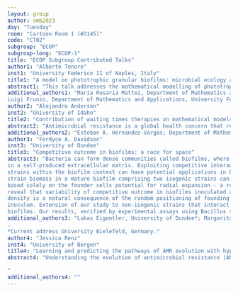 ```yaml
---
layout: group
author: smb2023
day: "Tuesday"
room: "Cartoon Room 1 (#3145)"
code: "CT02"
subgroup: "ECOP"
subgroup-long: "ECOP-1"
title: "ECOP Subgroup Contributed Talks"
author1: "Alberto Tenore"
inst1: "University Federico II of Naples, Italy"
title1: "A model on phototrophic granular biofilms: microbial ecology and reactor performance"
abstract1: "This talk addresses the mathematical modelling of phototrophic granular biofilms, spherical, dense aggregates constituted by a relevant phototrophic component and developed in presence of light. These biofilm granules are typically cultivated within bioreactors, and represent an innovative technology in the field of wastewater treatment. Specifically, the presented model describes both the growth of phototrophic granules and the related wastewater treatment process occurring in the bioreactor. The biofilm granule has been modelled as a free boundary domain with radial symmetry, which evolves over time as a result of microbial growth, attachment and detachment processes. Hyperbolic and parabolic partial differential equations (PDEs) have been considered to model at mesoscale the transport and growth of sessile biomass and the diffusion and conversion of soluble substrates. The macroscale behaviour of the system has been modelled through first order impulsive ordinary differential equations (IDEs), which reproduce a sequencing batch reactor (SBR) configuration. Phototrophic biomass has been considered for the first time in granular biofilms, and cyanobacteria and microalgae have been accounted separately, to model their different growth and granulation abilities. To describe the key role of cyanobacteria in the photogranulation process, the attachment velocity of all suspended microbial species has been modelled as a function of the cyanobacteria concentration in suspended form. The model takes into account the main biological processes involved in photogranules-based systems: metabolic activity of cyanobacteria, microalgae, heterotrophic and nitrifying bacteria, microbial decay, EPS secrection, symbiotic and competitive interactions between different species, light-dark cycle, light attenuation across the granule and photoinhibion phenomena. The model has been integrated numerically, and the results show its consistency in describing the photogranules evolution and ecology, and highlight the advantages of the photogranules-based technology, analyzing the effects of the influent wastewater composition and light conditions on the process."
additional_authors1: "Maria Rosaria Mattei, Department of Mathematics and Applications, University Federico II of Naples, Italy; 
Luigi Frunzo, Department of Mathematics and Applications, University Federico II of Naples, Italy."
author2: "Alejandro Anderson"
inst2: "University of Idaho"
title2: "Contribution of waiting times therapies on mathematical models to tackle antimicrobial-drug resistance"
abstract2: "Antimicrobial resistance is a global health concern that requires all possible means of control it. To avoid the onset of multidrug-resistant strains each drug is subject to a maximum time of administration and to a minimum time of administration for effectiveness, referred to as Waiting Time Constraints (WTCs) on biomedical treatments. Treatment with drug combinations and appropriated WT specifications can be modeled by a nonlinear switched system, where a mode (or subsystem) represents the specific administrated drug and the schedule of drugs is associated with an optimal control problem that aims to reduce therapeutic escape. From a dynamic perspective, WTCs significantly alter the regions of the state space of the system that can be feasibly stabilized as they prevent excessive or insufficient time spent in a given mode. Indeed, the literature lacks results on this subject except for recent outcomes for the linear case. Understanding the regions that can be feasibly stabilized is as important as control developing or system modeling; without them no well-posed control can be formulated. Nonetheless, the regions that can be feasibly stabilized by predictive controllers for a nonlinear switched system of antimicrobial resistance, where drugs are subject to WTCs, remain unknown. In this work we present and analyze a series of algorithms to compute stabilizing regions for a switched mathematical model under WTC. The results applied to antibiotic-sensitive and resistance bacteria dynamic population during the course of multi-antibiotic treatment of an infected host addresses the following problems: (i) the existence and characterization of general regions of the state space wherein controlled states trajectories under WTC can feasibly (and indefinitely) remain inside; (ii) when the conditions on WTC to avoid the emergence of resistance allows the existence of feasible and stable control strategies for the success of multiple drug treatment in suppressing the infection; and (iii) when the condition on WTC for the treatment regimen predicts the failure of the treatment due to resistance."
additional_authors2: "Esteban A. Hernandez-Vargas; Department of Mathematics and Statistical Science, University of Idaho"
author3: "Fordyce A. Davidson"
inst3: "University of Dundee"
title3: "Competitive outcome in biofilms: a race for space"
abstract3: "Bacteria can form dense communities called biofilms, where cells are embedded
in a self-produced extracellular matrix. Exploiting competitive interactions between
strains within the biofilm context can have potential applications in biological, medical, and industrial systems. By combining mathematical modelling with experimental assays, we reveal that spatial structure and competitive dynamics within biofilms are significantly affected by the location and density of the founder cells used to inoculate the biofilm. Using a species-independent theoretical framework describing colony biofilm formation, we show that the observed spatial structure and relative
strain biomass in a mature biofilm comprising two isogenic strains can be mapped directly to the geographical distributions of founder cells. Moreover, we define a predictor of competitive outcome that accurately forecasts relative abundance of strains
based solely on the founder cells potential for radial expansion - a result we confirmed experimentally. Consequently, we
reveal that variability of competitive outcome in biofilms inoculated at low founder
density is a natural consequence of the random positioning of founding cells in the
inoculum. Extension of our study to non-isogenic strains that interact through local antagonisms, shows that even for strains with different competition strengths, a race for space remains the dominant mode of competition in low founder density
biofilms. Our results, verified by experimental assays using Bacillus subtilis, highlight the importance of spatial dynamics on competitive interactions within biofilms and hence to related applications"
additional_authors3: "Lukas Eigentler, University of Dundee*; Margarita Kalamara, University of Dundee; Graeme Ball, University of Dundee; Cait E. MacPhee, University of Edinburgh; Nicola R. Stanley-Wall, University of Dundee; Fordyce A. Davidson, University of Dundee
.
*Current address University Bielefeld, Germany."
author4: "Jessica Renz"
inst4: "University of Bergen"
title4: "Learning and predicting the pathways of AMR evolution with hypercubic inference"
abstract4: "Understanding the evolution of antimicrobial resistance (AMR) is central for their treatment. In this talk, I want to show a possible way to address this problem from a statistical point of view, namely the hypercubic inference, which we developed and introduced during the last years at the University of Bergen. The basis of this model is a hypercubic transition graph, whose nodes represent possible resistance states and the edges between correspond to the different evolutionary steps. This new approach allows us to efficiently make predictions about the most likely evolutionary pathways leading to AMR and learn their structure and variability, even if we have incomplete datasets with uncertain states. For this we can either use Bayesian inference via Monte Carlo Markov Chain methods or a frequentist approach for the estimation of likelihoods, whereby we only need cross-sectional datasets. While we focus here on AMR, hypercubic inference can be and has been used in a very wide range of problems involving evolutionary accumulation and disease progression, including ovarian cancer, severe malaria, genome and behavioral evolution, and educational progress. The focus of the talk will be the introduction and explanation of the methods themselves, whereby I will address both the advantages and strengths of using a hypercubic structure, but also open problems and ongoing work. In addition, I will also present the results of concrete current applications to real AMR datasets from Klebsiella pneumoniae and Escherichia coli and discuss some biological insights that can be derived from them.

"
additional_authors4: ""
---
```

